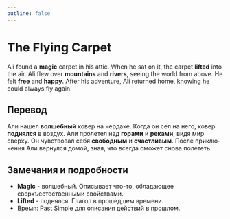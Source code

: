 ```yaml
---
outline: false
---
```

# The Flying Carpet

<TextToSpeech lang="en-US">Ali found a **magic** carpet in his attic.</TextToSpeech>
<TextToSpeech lang="en-US">When he sat on it, the carpet **lifted** into the air.</TextToSpeech>
<TextToSpeech lang="en-US">Ali flew over **mountains** and **rivers**, seeing the world from above.</TextToSpeech>
<TextToSpeech lang="en-US">He felt **free** and **happy**.</TextToSpeech>
<TextToSpeech lang="en-US">After his adventure, Ali returned home, knowing he could always fly again.</TextToSpeech>

## Перевод
<TextToSpeech lang="ru-RU">Али нашел **волшебный** ковер на чердаке.</TextToSpeech>
<TextToSpeech lang="ru-RU">Когда он сел на него, ковер **поднялся** в воздух.</TextToSpeech>
<TextToSpeech lang="ru-RU">Али пролетел над **горами** и **реками**, видя мир сверху.</TextToSpeech>
<TextToSpeech lang="ru-RU">Он чувствовал себя **свободным** и **счастливым**.</TextToSpeech>
<TextToSpeech lang="ru-RU">После приключения Али вернулся домой, зная, что всегда сможет снова полететь.</TextToSpeech>

## Замечания и подробности
- **Magic** - волшебный. Описывает что-то, обладающее сверхъестественными свойствами.
- **Lifted** - поднялся. Глагол в прошедшем времени.
- Время: Past Simple для описания действий в прошлом.